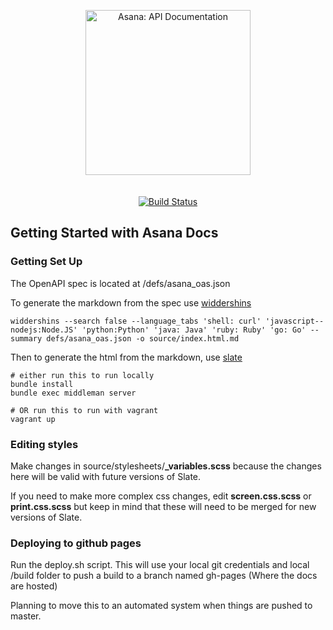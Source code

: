 <p align="center">
  <img src="https://luna1.co/984202.png" alt="Asana: API Documentation" width="264">
  <br>
  <br>
  <br>
  <a href="https://travis-ci.org/lord/slate"><img src="https://travis-ci.org/lord/slate.svg?branch=master" alt="Build Status"></a>
</p>

Getting Started with Asana Docs
------------------------------

### Getting Set Up
The OpenAPI spec is located at /defs/asana_oas.json

To generate the markdown from the spec use [widdershins](https://github.com/mermade/widdershins)
```shell
widdershins --search false --language_tabs 'shell: curl' 'javascript--nodejs:Node.JS' 'python:Python' 'java: Java' 'ruby: Ruby' 'go: Go' --summary defs/asana_oas.json -o source/index.html.md
```

Then to generate the html from the markdown, use [slate](https://github.com/lord/slate)
```shell
# either run this to run locally
bundle install
bundle exec middleman server

# OR run this to run with vagrant
vagrant up
```

### Editing styles
Make changes in source/stylesheets/**\_variables.scss** because the changes here will be valid with future versions of Slate.

If you need to make more complex css changes, edit **screen.css.scss** or **print.css.scss** but keep in mind that these will need to be merged for new versions of Slate.

### Deploying to github pages
Run the deploy.sh script. This will use your local git credentials and local /build folder to push a build to a branch named gh-pages (Where the docs are hosted)

Planning to move this to an automated system when things are pushed to master.
